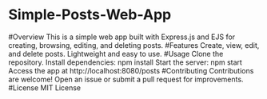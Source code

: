 # Simple-Posts-Web-App
#Overview
This is a simple web app built with Express.js and EJS for creating, browsing, editing, and deleting posts.
#Features
Create, view, edit, and delete posts.
Lightweight and easy to use.
#Usage
Clone the repository.
Install dependencies: npm install
Start the server: npm start
Access the app at http://localhost:8080/posts
#Contributing
Contributions are welcome! Open an issue or submit a pull request for improvements.
#License
MIT License
